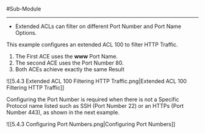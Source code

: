 #Sub-Module 

---
- Extended ACLs can filter on different Port Number and Port Name Options.

This example configures an extended ACL 100 to filter HTTP Traffic.
1. The First ACE uses the **www** Port Name.
2. The second ACE uses the Port Number 80.
3. Both ACEs achieve exactly the same Result

![[5.4.3 Extended ACL 100 Filtering HTTP Traffic.png|Extended ACL 100 Filtering HTTP Traffic]]

Configuring the Port Number is required when there is not a Specific Protocol name listed such as SSH (Port Number 22) or an HTTPs (Port Number 443), as shown in the next example.

![[5.4.3 Configuring Port Numbers.png|Configuring Port Numbers]]